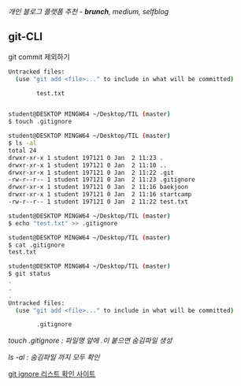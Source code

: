*개인 블로그 플랫폼 추천 - **brunch**, medium, selfblog*

## git-CLI

git commit 제외하기

~~~bash
Untracked files:
  (use "git add <file>..." to include in what will be committed)

        test.txt


student@DESKTOP MINGW64 ~/Desktop/TIL (master)
$ touch .gitignore

student@DESKTOP MINGW64 ~/Desktop/TIL (master)
$ ls -al
total 24
drwxr-xr-x 1 student 197121 0 Jan  2 11:23 .
drwxr-xr-x 1 student 197121 0 Jan  2 11:10 ..
drwxr-xr-x 1 student 197121 0 Jan  2 11:22 .git
-rw-r--r-- 1 student 197121 0 Jan  2 11:23 .gitignore
drwxr-xr-x 1 student 197121 0 Jan  2 11:16 baekjoon
drwxr-xr-x 1 student 197121 0 Jan  2 11:16 startcamp
-rw-r--r-- 1 student 197121 0 Jan  2 11:22 test.txt

student@DESKTOP MINGW64 ~/Desktop/TIL (master)
$ echo "test.txt" >> .gitignore

student@DESKTOP MINGW64 ~/Desktop/TIL (master)
$ cat .gitignore
test.txt

student@DESKTOP MINGW64 ~/Desktop/TIL (master)
$ git status
.
.
.
Untracked files:
  (use "git add <file>..." to include in what will be committed)

        .gitignore
~~~

*touch .gitignore  :  파일명 앞에 .이 붙으면 숨김파일 생성*

*ls -al  : 숨김파일 까지 모두 확인*

[git ignore 리스트 확인 사이트](https://www.gitignore.io/)



